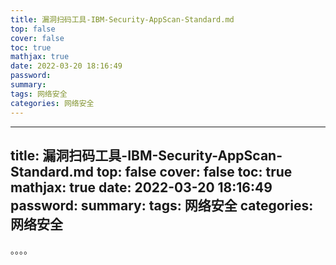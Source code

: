 ```yaml
---
title: 漏洞扫码工具-IBM-Security-AppScan-Standard.md
top: false
cover: false
toc: true
mathjax: true
date: 2022-03-20 18:16:49
password:
summary:
tags: 网络安全
categories: 网络安全
---
```

---
title: 漏洞扫码工具-IBM-Security-AppScan-Standard.md
top: false
cover: false
toc: true
mathjax: true
date: 2022-03-20 18:16:49
password:
summary:
tags: 网络安全
categories: 网络安全
---
。。。。
